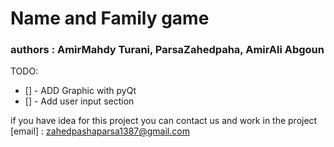 # Name and Family game

### authors : AmirMahdy Turani, ParsaZahedpaha, AmirAli Abgoun

TODO:
- [] - ADD Graphic with pyQt
- [] - Add user input section

if you have idea for this project you can contact us and work in the project
[email] : zahedpashaparsa1387@gmail.com
